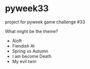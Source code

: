 # pyweek33
project for pyweek game challenge #33

What might be the theme?

- Aloft
- Fiendish AI
- Spring vs Autumn
- I am become Death
- My evil twin
